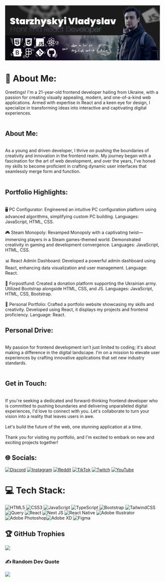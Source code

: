 [![MasterHead](https://github.com/jsoneclick/jsoneclick/blob/main/banner.png?raw=true)](https://jsoneclick.io)
# 💫 About Me:
Greetings! I'm a 21-year-old frontend developer hailing from Ukraine, with a passion for creating visually appealing, modern, and one-of-a-kind web applications. Armed with expertise in React and a keen eye for design, I specialize in transforming ideas into interactive and captivating digital experiences.
<br>
<br>
<h2> About Me:</h2>
<br>
As a young and driven developer, I thrive on pushing the boundaries of creativity and innovation in the frontend realm. My journey began with a fascination for the art of web development, and over the years, I've honed my skills to become proficient in crafting dynamic user interfaces that seamlessly merge form and function.
<br>
<br>
<h2> Portfolio Highlights:</h2>
<br>
🖥️ PC Configurator: Engineered an intuitive PC configuration platform using advanced algorithms, simplifying custom PC building. Languages: JavaScript, HTML, CSS.
<br><br>
🎮 Steam Monopoly: Revamped Monopoly with a captivating twist—immersing players in a Steam games-themed world. Demonstrated creativity in gaming and development convergence. Languages: JavaScript, HTML, CSS.
<br><br>
📊 React Admin Dashboard: Developed a powerful admin dashboard using React, enhancing data visualization and user management. Language: React.
<br><br>
🏢 Forpostfund: Created a donation platform supporting the Ukrainian army. Utilized Bootstrap alongside HTML, CSS, and JS. Languages: JavaScript, HTML, CSS, Bootstrap.
<br><br>
📂 Personal Portfolio: Crafted a portfolio website showcasing my skills and creativity. Developed using React, it displays my projects and frontend proficiency. Language: React.
<br>
<h2>Personal Drive:</h2>
<br>
My passion for frontend development isn't just limited to coding; it's about making a difference in the digital landscape. I'm on a mission to elevate user experiences by crafting innovative applications that set new industry standards.
<br>
<br>
<h2> Get in Touch:</h2>
<br>
If you're seeking a dedicated and forward-thinking frontend developer who is committed to pushing boundaries and delivering unparalleled digital experiences, I'd love to connect with you. Let's collaborate to turn your vision into a reality that leaves users in awe.
<br>
<br>
Let's build the future of the web, one stunning application at a time.
<br>
<br>
Thank you for visiting my portfolio, and I'm excited to embark on new and exciting projects together! 


## 🌐 Socials:
[![Discord](https://img.shields.io/badge/Discord-%237289DA.svg?logo=discord&logoColor=white)](https://discord.gg/jsoneclick#1484) [![Instagram](https://img.shields.io/badge/Instagram-%23E4405F.svg?logo=Instagram&logoColor=white)](https://instagram.com/＠jsoneclick) [![Reddit](https://img.shields.io/badge/Reddit-%23FF4500.svg?logo=Reddit&logoColor=white)](https://reddit.com/user/@jsoneclick) [![TikTok](https://img.shields.io/badge/TikTok-%23000000.svg?logo=TikTok&logoColor=white)](https://tiktok.com/@@jsoneclick) [![Twitch](https://img.shields.io/badge/Twitch-%239146FF.svg?logo=Twitch&logoColor=white)](https://twitch.tv/@jsoneclick) [![YouTube](https://img.shields.io/badge/YouTube-%23FF0000.svg?logo=YouTube&logoColor=white)](https://youtube.com/@@jasperturner8558) 

# 💻 Tech Stack:
![HTML5](https://img.shields.io/badge/html5-%23E34F26.svg?style=for-the-badge&logo=html5&logoColor=white) ![CSS3](https://img.shields.io/badge/css3-%231572B6.svg?style=for-the-badge&logo=css3&logoColor=white) ![JavaScript](https://img.shields.io/badge/javascript-%23323330.svg?style=for-the-badge&logo=javascript&logoColor=%23F7DF1E) ![TypeScript](https://img.shields.io/badge/typescript-%23007ACC.svg?style=for-the-badge&logo=typescript&logoColor=white)  ![Bootstrap](https://img.shields.io/badge/bootstrap-%23563D7C.svg?style=for-the-badge&logo=bootstrap&logoColor=white) ![TailwindCSS](https://img.shields.io/badge/tailwindcss-%2338B2AC.svg?style=for-the-badge&logo=tailwind-css&logoColor=white) ![jQuery](https://img.shields.io/badge/jquery-%230769AD.svg?style=for-the-badge&logo=jquery&logoColor=white) ![React](https://img.shields.io/badge/react-%2320232a.svg?style=for-the-badge&logo=react&logoColor=%2361DAFB) ![Next JS](https://img.shields.io/badge/Next-black?style=for-the-badge&logo=next.js&logoColor=white) ![React Native](https://img.shields.io/badge/react_native-%2320232a.svg?style=for-the-badge&logo=react&logoColor=%2361DAFB) ![Adobe Illustrator](https://img.shields.io/badge/adobeillustrator-%23FF9A00.svg?style=for-the-badge&logo=adobeillustrator&logoColor=white) ![Adobe Photoshop](https://img.shields.io/badge/adobephotoshop-%2331A8FF.svg?style=for-the-badge&logo=adobephotoshop&logoColor=white)![Adobe XD](https://img.shields.io/badge/Adobe%20XD-470137?style=for-the-badge&logo=Adobe%20XD&logoColor=#FF61F6) ![Figma](https://img.shields.io/badge/figma-%23F24E1E.svg?style=for-the-badge&logo=figma&logoColor=white)

## 🏆 GitHub Trophies
![](https://github-profile-trophy.vercel.app/?username=jsoneclick&theme=alduin&no-frame=true&no-bg=false&margin-w=4)

### ✍️ Random Dev Quote
![](https://quotes-github-readme.vercel.app/api?type=horizontal&theme=dark)
